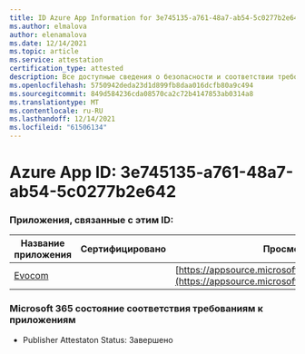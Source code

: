 ```yaml
---
title: ID Azure App Information for 3e745135-a761-48a7-ab54-5c0277b2e642
ms.author: elmalova
author: elenamalova
ms.date: 12/14/2021
ms.topic: article
ms.service: attestation
certification_type: attested
description: Все доступные сведения о безопасности и соответствии требованиям для 3e745135-a761-48a7-ab54-5c0277b2e642.
ms.openlocfilehash: 5750942deda23d1d899fb8daa016dcfb80a9c494
ms.sourcegitcommit: 849d584236cda08570ca2c72b4147853ab0314a8
ms.translationtype: MT
ms.contentlocale: ru-RU
ms.lasthandoff: 12/14/2021
ms.locfileid: "61506134"
---
```

# <a name="azure-app-id-3e745135-a761-48a7-ab54-5c0277b2e642"></a>Azure App ID: 3e745135-a761-48a7-ab54-5c0277b2e642


### <a name="apps-associated-with-this-id"></a>Приложения, связанные с этим ID:
| **Название приложения** | **Сертифицировано** | **Просмотр в AppSource** |
|--------------|---------------|-----------------------|
| [Evocom](https://docs.microsoft.com/microsoft-365-app-certification/forward/WA200002050) |  | [https://appsource.microsoft.com/product/office/WA200002050](https://appsource.microsoft.com/product/office/WA200002050) |

### <a name="microsoft-365-app-compliance-status"></a>Microsoft 365 состояние соответствия требованиям к приложениям
- Publisher Attestaton Status: Завершено
